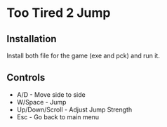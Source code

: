 # Too Tired 2 Jump

## Installation
Install both file for the game (exe and pck) and run it.

## Controls
- A/D - Move side to side
- W/Space - Jump
- Up/Down/Scroll - Adjust Jump Strength
- Esc - Go back to main menu
